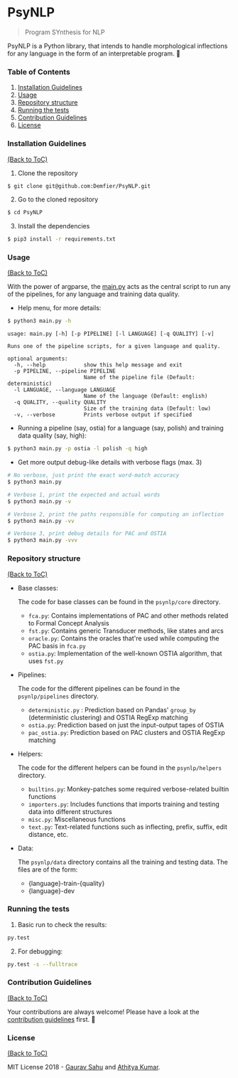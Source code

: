 # PsyNLP

> Program SYnthesis for NLP

PsyNLP is a Python library, that intends to handle morphological inflections for any language in the form of an interpretable program. :tada:

### Table of Contents

1. [Installation Guidelines](#installation-guidelines)
2. [Usage](#usage)
3. [Repository structure](#repository-structure)
4. [Running the tests](#running-the-tests)
5. [Contribution Guidelines](#contribution-guidelines)
6. [License](#license)

### Installation Guidelines

[(Back to ToC)](#table-of-contents)

1. Clone the repository

```sh
$ git clone git@github.com:Demfier/PsyNLP.git
```

2. Go to the cloned repository

```sh
$ cd PsyNLP
```

3. Install the dependencies

```sh
$ pip3 install -r requirements.txt
```

### Usage

[(Back to ToC)](#table-of-contents)

With the power of argparse, the [main.py](https://github.com/Demfier/PsyNLP/blob/master/main.py) acts as the central script to run any of the pipelines, for any language and training data quality.


- Help menu, for more details:

```sh
$ python3 main.py -h
```

```
usage: main.py [-h] [-p PIPELINE] [-l LANGUAGE] [-q QUALITY] [-v]

Runs one of the pipeline scripts, for a given language and quality.

optional arguments:
  -h, --help            show this help message and exit
  -p PIPELINE, --pipeline PIPELINE
                        Name of the pipeline file (Default: deterministic)
  -l LANGUAGE, --language LANGUAGE
                        Name of the language (Default: english)
  -q QUALITY, --quality QUALITY
                        Size of the training data (Default: low)
  -v, --verbose         Prints verbose output if specified
```


- Running a pipeline (say, ostia) for a language (say, polish) and training data quality (say, high):

```sh
$ python3 main.py -p ostia -l polish -q high
```

- Get more output debug-like details with verbose flags (max. 3)

```sh
# No verbose, just print the exact word-match accuracy
$ python3 main.py

# Verbose 1, print the expected and actual words
$ python3 main.py -v

# Verbose 2, print the paths responsible for computing an inflection
$ python3 main.py -vv

# Verbose 3, print debug details for PAC and OSTIA
$ python3 main.py -vvv
```

### Repository structure

[(Back to ToC)](#table-of-contents)

- Base classes:

  The code for base classes can be found in the `psynlp/core` directory.

  - `fca.py`: Contains implementations of PAC and other methods related to Formal Concept Analysis
  - `fst.py`: Contains generic Transducer methods, like states and arcs
  - `oracle.py`: Contains the oracles that're used while computing the PAC basis in `fca.py` 
  - `ostia.py`: Implementation of the well-known OSTIA algorithm, that uses `fst.py`

- Pipelines:

  The code for the different pipelines can be found in the `psynlp/pipelines` directory.

  - `deterministic.py` : Prediction based on Pandas' `group_by` (deterministic clustering) and OSTIA RegExp matching
  - `ostia.py`: Prediction based on just the input-output tapes of OSTIA
  - `pac_ostia.py`: Prediction based on PAC clusters and OSTIA RegExp matching

- Helpers:

  The code for the different helpers can be found in the `psynlp/helpers` directory.

  - `builtins.py`: Monkey-patches some required verbose-related builtin functions
  - `importers.py`: Includes functions that imports training and testing data into different structures
  - `misc.py`: Miscellaneous functions
  - `text.py`: Text-related functions such as inflecting, prefix, suffix, edit distance, etc.

- Data:

  The `psynlp/data` directory contains all the training and testing data. The files are of the form:

  - {language}-train-{quality}
  - {language}-dev

### Running the tests

1. Basic run to check the results:

```sh
py.test
```

2. For debugging:

```sh
py.test -s --fulltrace
```

### Contribution Guidelines

[(Back to ToC)](#table-of-contents)

Your contributions are always welcome! Please have a look at the [contribution guidelines](CONTRIBUTING.md) first. :tada:

### License

[(Back to ToC)](#table-of-contents)

MIT License 2018 - [Gaurav Sahu](https://github.com/Demfier/) and [Athitya Kumar](https://github.com/athityakumar/).
